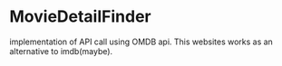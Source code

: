 # MovieDetailFinder
implementation of API call using OMDB api. This websites works as an alternative to imdb(maybe).
